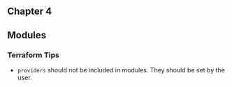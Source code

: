 ## Chapter 4
## Modules

### Terraform Tips

* `providers` should not be included in modules. They should be set by the user.

